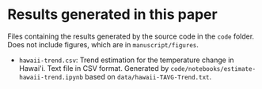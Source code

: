 # Results generated in this paper

Files containing the results generated by the source code in the `code` folder.
Does not include figures, which are in `manuscript/figures`.

* `hawaii-trend.csv`: Trend estimation for the temperature change in Hawai'i.
  Text file in CSV format. Generated by
  `code/notebooks/estimate-hawaii-trend.ipynb` based on
  `data/hawaii-TAVG-Trend.txt`.
